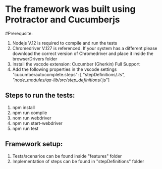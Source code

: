 # The framework was built using Protractor and Cucumberjs

#Prerequsite:
1. Nodejs V.12 is required to compile and run the tests
2. Chromedriver V.127 is referenced. If your system has a different please download the correct version of Chromedriver and place it inside the browserDrivers folder
3. Install the vscode extension: Cucumber (Gherkin) Full Support
4. Add the following properties in the vscode settings
        "cucumberautocomplete.steps": [
        "stepDefinitions/*.ts",
        "node_modules/qa-lib/src/step_definitions/*.js"]

## Steps to run the tests:
1. npm install
2. npm run compile
3. nom run webdriver
4. npm run start-webdriver
5. npm run test

## Framework setup:
1. Tests/scenarios can be found inside "features" folder
2. Implementation of steps can be found in "stepDefinitions" folder

